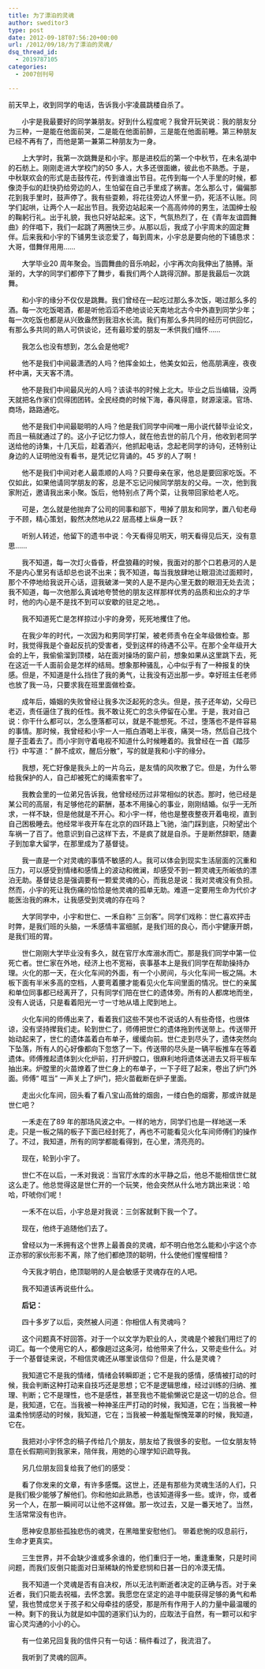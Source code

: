 ```yaml
---
title: 为了漂泊的灵魂
author: sweditor3
type: post
date: 2012-09-18T07:56:20+00:00
url: /2012/09/18/为了漂泊的灵魂/
dsq_thread_id:
  - 2019787105
categories:
  - 2007创刊号

---
```

<span style="color: #000000;">前天早上，收到同学的电话，告诉我小宇凌晨跳楼自杀了。</span>

<span style="color: #000000;">       小宇是我最要好的同学兼朋友。好到什么程度呢？我曾开玩笑说：我的朋友分为三种，一是能在他面前哭，二是能在他面前醉，三是能在他面前睡。第三种朋友已经不再有了，而他是第一兼第二种朋友为一身。</span>

<span style="color: #000000;">       上大学时，我第一次跳舞是和小宇。那是进校后的第一个中秋节，在未名湖中的石舫上。刚刚走进大学校门的50 多人，大多还很面嫩，彼此也不熟悉。于是，中秋联欢会的形式是击鼓传花，传到谁谁出节目。花传到每一个人手里的时候，都像烫手似的赶快扔给旁边的人，生怕留在自己手里成了祸害。怎么那么寸，偏偏那花到我手里时，鼓声停了。我有些耍赖，将花往旁边人怀里一扔，死活不认账。同学们起哄，让两个人一起出节目。我旁边站起来一个高高帅帅的男生，法国绅士般的鞠躬行礼。出于礼貌，我也只好站起来。这下，气氛热烈了，在《青年友谊圆舞曲》的伴唱下，我们一起跳了两圈快三步。从那以后，我成了小宇周末的固定舞伴。后来我和小宇的下铺男生谈恋爱了，每到周末，小宇总是要向他的下铺恳求：大哥，借舞伴用用……</span>

<span style="color: #000000;">       大学毕业20 周年聚会。当圆舞曲的音乐响起，小宇再次向我伸出了胳膊。渐渐的，大学的同学们都停下了舞步，看我们两个人跳得沉醉。那是我最后一次跳舞。</span>

<span style="color: #000000;">       和小宇的缘分不仅仅是跳舞。我们曾经在一起吃过那么多次饭，喝过那么多的酒。每一次吃饭喝酒，都是听他滔滔不绝地谈论天南地北古今中外直到同学少年；每一次吃饭也都是从兴致盎然到我泪水长流。我们有那么多共同的经历可供回忆，有那么多共同的熟人可供谈论，还有最珍爱的朋友一禾供我们缅怀……</span>

<span style="color: #000000;">       我怎么也没有想到，怎么会是他呢?</span>

<span style="color: #000000;">       他不是我们中间最潇洒的人吗？他挥金如土，他美女如云，他高朋满座，夜夜杯中满，天天客不清。</span>

<span style="color: #000000;">       他不是我们中间最风光的人吗？该读书的时候上北大。毕业之后当编辑，没两天就把名作家们侃得团团转。全民经商的时候下海，春风得意，财源滚滚。官场、商场，路路通吃。</span>

<span style="color: #000000;">       他不是我们中间最聪明的人吗？他是我们同学中间唯一用小说代替毕业论文，而且一稿就通过了的。这小子记忆力惊人，就在他去世的前几个月，他收到老同学送给他的诗集，十几天后，趁着酒兴，他抓起电话，念起老同学的诗句，还特别让身边的人证明他没有看书，是凭记忆背诵的。45 岁的人了啊！</span>

<span style="color: #000000;">       他不是我们中间对老人最乖顺的人吗？只要母亲在家，他总是要回家吃饭。不仅如此，如果他请同学朋友的客，总是不忘记问候同学朋友的父母。一次，他到我家附近，邀请我出来小聚。饭后，他特别点了两个菜，让我带回家给老人吃。</span>

<span style="color: #000000;">       可是，怎么就是他抛弃了公司的同事和部下，甩掉了朋友和同学，置八旬老母于不顾，精心策划，毅然决然地从22 层高楼上纵身一跃？</span>

<span style="color: #000000;">       听别人转述，他留下的遗书中说：今天看得见明天，明天看得见后天，没有意思……</span>

<span style="color: #000000;">       我不知道，每一次灯火昏昏，杯盘狼藉的时候，我面对的那个口若悬河的人是不是内心里另有话却总也说不出来；我不知道，每当我放肆地让眼泪流过面颊时，那个不停地给我说开心话，逗我破涕一笑的人是不是内心里无数的眼泪无处去流；我不知道，每一次他那么真诚地夸赞他的朋友这样那样优秀的品质和出众的才华时，他的内心是不是找不到可以安歇的驻足之地。。</span>

<span style="color: #000000;">       我不知道死亡是怎样掠过小宇的身旁，死死地攫住了他。</span>

<span style="color: #000000;">       在我少年的时代，一次因为和男同学打架，被老师责令在全年级做检查。那时，我觉得我是个奋起反抗的受害者，受到这样的待遇不公平。在那个全年级开大会的上午，我偷偷溜到顶楼，站在面对操场的窗户前，想象如果从这里跳下去，死在这近一千人面前会是怎样的结局。想象那种骚乱，心中似乎有了一种报复的快感。但是，不知道是什么挡住了我的勇气，让我没有迈出那一步。幸好班主任老师也放了我一马，只要求我在班里面做检查。</span>

<span style="color: #000000;">       成年后，婚姻的失败曾经让我多次泛起死的念头。但是，孩子还年幼，父母已老迈，责任逼住了我的任性。我不敢让死亡的念头停留在心里。于是，我对自己说：你干什么都可以，怎么堕落都可以，就是不能想死。不过，堕落也不是件容易的事情。那时候，我曾经和小宇一人一瓶白酒喝上半夜，痛哭一场，然后自己找个屋子歪着去了。而小宇则守着电视不知道什么时候睡着的。我曾经在一首《踏莎行》中写道：“ 醉不成欢，醒后分散”，写的就是我和小宇的缘分。</span>

<span style="color: #000000;">       我想，死亡好像是我头上的一片乌云，是友情的风吹散了它。但是，为什么带给我保护的人，自己却被死亡的绳索套牢了。</span>

<span style="color: #000000;">       我教会里的一位弟兄告诉我，他曾经经历过非常相似的状态。那时，他已经是某公司的高层，有足够他花的薪酬，基本不用操心的事业，刚刚结婚。似乎一无所求，一样不缺，但是他就是不开心。和小宇一样，他也是整夜整夜开着电视，直到自己困极睡去。他经常半夜开车在北京的四环路上飞驰，油门踩到底，只盼望出个车祸一了百了。他意识到自己这样下去，不是疯了就是自杀。于是断然辞职，随妻子到加拿大留学，在那里成为了基督徒。</span>

<span style="color: #000000;">       我一直是一个对灵魂的事情不敏感的人。我可以体会到现实生活层面的沉重和压力，可以感受到情绪和感情上的波动和微澜，却感受不到一颗灵魂无所皈依的漂泊无助。基督徒总是强调要有一颗爱灵魂的心，而我总是说：我对灵魂没有负担。然而，小宇的死让我伤痛的恰恰是他灵魂的孤单无助。难道一定要用生命为代价才能医治我的麻木，让我感受到灵魂的存在吗？</span>

<span style="color: #000000;">       大学同学中，小宇和世仁、一禾自称“ 三剑客”。同学们戏称：世仁喜欢抨击时弊，是我们班的头脑，一禾感情丰富细腻，是我们班的良心，而小宇健康开朗，是我们班的胃。</span>

<span style="color: #000000;">       世仁刚刚大学毕业没有多久，就在官厅水库溺水而亡。那是我们同学中第一位死亡者。世仁家在外地，经济上也不宽裕，丧事基本上是我们同学在帮助操持办理。火化的那一天，在火化车间的外面，有一个小房间，与火化车间一板之隔。木板下面有半米多高的空档，人要弯着腰才能看见火化车间里面的情况。世仁的亲属和单位同事都已经离开了，只有同学们陪在世仁的遗体旁。所有的人都席地而坐，没有人说话，只是看着阳光一寸一寸地从墙上爬到地上。</span>

<span style="color: #000000;">       火化车间的师傅出来了，看着我们这些不哭也不说话的人有些奇怪，也很体谅，没有坚持撵我们走。轮到世仁了，师傅把世仁的遗体拖到传送带上。传送带开始动起来了，世仁的遗体盖着白布单子，缓缓向前。世仁走到尽头了，遗体突然向下坠落，所有人的心好像都向下忽悠了一下。传送带的尽头是一辆平板推车在等着遗体。师傅推起遗体到火化炉前，打开炉膛口，很麻利地将遗体送进去又将平板车抽出来。炉膛里的火苗燎着了世仁身上的布单子，一下子旺了起来，卷出了炉门外面。师傅“ 哐当” 一声关上了炉门，把火苗截断在炉子里面。</span>

<span style="color: #000000;">       走出火化车间，回头看了看八宝山高耸的烟囱，一缕白色的烟雾，那或许就是世仁吧？</span>

<span style="color: #000000;">       一禾走在了89 年的那场风波之中。一样的地方，同学们也是一样地送一禾走。只是一板之隔的板子下面已经封死了，再也不可能看见火化车间师傅们的操作了。不过，我知道，所有的同学都能看得到，在心里，清亮亮的。</span>

<span style="color: #000000;">       现在，轮到小宇了。</span>

<span style="color: #000000;">       世仁不在以后，一禾对我说：当官厅水库的水平静之后，他总不能相信世仁就这么走了。他总觉得这是世仁开的一个玩笑，他会突然从什么地方跳出来说：哈哈，吓唬你们呢！</span>

<span style="color: #000000;">       一禾不在以后，小宇总是对我说：三剑客就剩下我一个了。</span>

<span style="color: #000000;">       现在，他终于追随他们去了。</span>

<span style="color: #000000;">       曾经以为一禾拥有这个世界上最善良的灵魂，却不明白他怎么能和小宇这个亦正亦邪的家伙形影不离，除了他们都绝顶的聪明，什么使他们惺惺相惜？</span>

<span style="color: #000000;">       今天我才明白，绝顶聪明的人是会敏感于灵魂存在的人吧。</span>

<span style="color: #000000;">       我不知道该再说些什么。</span>

<span style="color: #000000;">       <strong>后记：</strong></span>

<span style="color: #000000;">       四十多岁了以后，突然被人问道：你相信人有灵魂吗？</span>

<span style="color: #000000;">       这个问题真不好回答。对于一个以文学为职业的人，灵魂是个被我们用烂了的词汇。每一个使用它的人，都像趟过这条河，给他带来了什么，又带走些什么。对于一个基督徒来说，不相信灵魂还从哪里谈信仰？但是，什么是灵魂？</span>

<span style="color: #000000;">       我知道它不是我的情绪，情绪会转瞬即逝；它不是我的感情，感情被打动的时候，我会判断这种打动来自技巧还是思想；它不是逻辑思维，经过训练的归纳、推理、判断；它不是理性，也不是感性，甚至我也不能偷懒说它是这一切的总合。但是，我知道，它在。当我被一种神圣庄严打动的时候，我知道，它在；当我被一种温柔怜悯感动的时候，我知道，它在；当我被一种羞耻惭愧笼罩的时候，我知道，它在。</span>

<span style="color: #000000;">       我把对小宇怀念的稿子传给几个朋友，朋友给了我很多的安慰。一位女朋友特意在长假期间到我家来，陪伴我，用她的心理学知识疏导我。</span>

<span style="color: #000000;">       另几位朋友回复给我了他们的感受：</span>

<span style="color: #000000;">       看了你发来的文章，有许多感慨。这世上，还是有那些为灵魂生活的人们，只是我们极少能够了解他们。你和他如此熟悉，也该知道得多一些。或许，你，或者另一个人，在那一瞬间可以让他不这样做。那一坎过去，又是一番天地了。当然，生活常常没有也许。</span>

<span style="color: #000000;">       愿神安息那些孤独悲伤的魂灵，在黑暗里安慰他们。 带着悲惋的叹息前行，生命才更真实。</span>

<span style="color: #000000;">       三生世界，并不会缺少谁或多余谁的，他们重归于一地，重逢重聚，只是时间问题，而我们反倒只能面对日渐稀缺的怜爱悲悯和日甚一日的冷漠无情。</span>

<span style="color: #000000;">       我不知道一个灵魂是否有自决权，所以无法判断逝者决定的正确与否。对于亲近者，我们只能去祝福，去怀念罢。我愿您在坚定的追寻中能获得足够的勇气和希望，我也赞成您关于孩子和父母牵挂的感受，那是所有作用于人的力量中最温暖的一种。剩下的我认为就是如中国的道家们认为的，应取法于自然，有一颗可以和宇宙心灵沟通的小小的心。</span>

<span style="color: #000000;">       有一位弟兄回复我的信件只有一句话：稿件看过了，我流泪了。</span>

<span style="color: #000000;">       我听到了灵魂的回声。</span>
